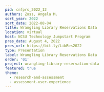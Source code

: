 ```yaml
---
pid: cnfprs_2022_12
authors: Zoss, Angela M.
sort_year: 2022
sort_date: 2022-08-04
title: Wrangling Library Reservations Data
location: virtual
host: NCSU Technology Jumpstart Program
pres_date: August 4, 2022
pres_url: https://bit.ly/LibRes2022
type: Presentation
label: Wrangling Library Reservations Data
order: '01'
project: wrangling-library-reservation-data
featured: true
theme: 
  - research-and-assessment
  - assessment-user-experience
---
```

